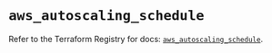 # `aws_autoscaling_schedule`

Refer to the Terraform Registry for docs: [`aws_autoscaling_schedule`](https://registry.terraform.io/providers/hashicorp/aws/5.38.0/docs/resources/autoscaling_schedule).
